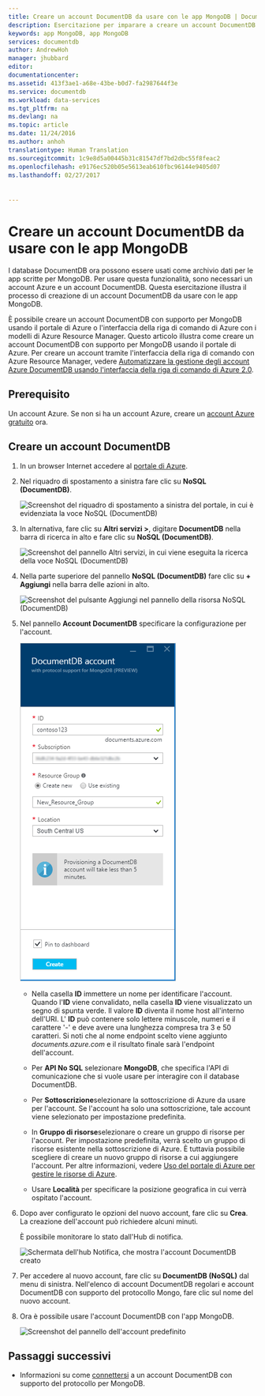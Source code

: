 ```yaml
---
title: Creare un account DocumentDB da usare con le app MongoDB | Documentazione Microsoft
description: Esercitazione per imparare a creare un account DocumentDB con supporto del protocollo per MongoDB, ora disponibile in anteprima.
keywords: app MongoDB, app MongoDB
services: documentdb
author: AndrewHoh
manager: jhubbard
editor: 
documentationcenter: 
ms.assetid: 413f3ae1-a68e-43be-b0d7-fa2987644f3e
ms.service: documentdb
ms.workload: data-services
ms.tgt_pltfrm: na
ms.devlang: na
ms.topic: article
ms.date: 11/24/2016
ms.author: anhoh
translationtype: Human Translation
ms.sourcegitcommit: 1c9e8d5a00445b31c81547df7bd2dbc55f8feac2
ms.openlocfilehash: e9176ec520b05e5613eab610fbc96144e9405d07
ms.lasthandoff: 02/27/2017


---
```


# <a name="create-a-documentdb-account-for-use-with-mongodb-apps"></a>Creare un account DocumentDB da usare con le app MongoDB
I database DocumentDB ora possono essere usati come archivio dati per le app scritte per MongoDB. Per usare questa funzionalità, sono necessari un account Azure e un account DocumentDB. Questa esercitazione illustra il processo di creazione di un account DocumentDB da usare con le app MongoDB. 

È possibile creare un account DocumentDB con supporto per MongoDB usando il portale di Azure o l'interfaccia della riga di comando di Azure con i modelli di Azure Resource Manager. Questo articolo illustra come creare un account DocumentDB con supporto per MongoDB usando il portale di Azure. Per creare un account tramite l'interfaccia della riga di comando con Azure Resource Manager, vedere [Automatizzare la gestione degli account Azure DocumentDB usando l'interfaccia della riga di comando di Azure 2.0](documentdb-automation-resource-manager-cli.md).

## <a name="prerequisite"></a>Prerequisito
Un account Azure. Se non si ha un account Azure, creare un [account Azure gratuito](https://azure.microsoft.com/free/) ora.
## <a name="create-a-documentdb-account"></a>Creare un account DocumentDB

1. In un browser Internet accedere al [portale di Azure](https://portal.azure.com).
2. Nel riquadro di spostamento a sinistra fare clic su **NoSQL (DocumentDB)**.

    ![Screenshot del riquadro di spostamento a sinistra del portale, in cui è evidenziata la voce NoSQL (DocumentDB)](./media/documentdb-create-mongodb-account/portalleftnav.png)

3. In alternativa, fare clic su **Altri servizi >**, digitare **DocumentDB** nella barra di ricerca in alto e fare clic su **NoSQL (DocumentDB)**.

    ![Screenshot del pannello Altri servizi, in cui viene eseguita la ricerca della voce NoSQL (DocumentDB)](./media/documentdb-create-mongodb-account/more-services-search.PNG)

4. Nella parte superiore del pannello **NoSQL (DocumentDB)** fare clic su **+ Aggiungi** nella barra delle azioni in alto.

    ![Screenshot del pulsante Aggiungi nel pannello della risorsa NoSQL (DocumentDB)](./media/documentdb-create-mongodb-account/add-documentdb-account.png)

5. Nel pannello **Account DocumentDB** specificare la configurazione per l'account.

   ![Screenshot del pannello Nuovo DocumentDB con supporto del protocollo per MongoDB](./media/documentdb-create-mongodb-account/create-documentdb-mongodb-account.PNG)

    - Nella casella **ID** immettere un nome per identificare l'account.  Quando l'**ID** viene convalidato, nella casella **ID** viene visualizzato un segno di spunta verde. Il valore **ID** diventa il nome host all'interno dell'URI. L' **ID** può contenere solo lettere minuscole, numeri e il carattere '-' e deve avere una lunghezza compresa tra 3 e 50 caratteri. Si noti che al nome endpoint scelto viene aggiunto *documents.azure.com* e il risultato finale sarà l'endpoint dell'account.

    - Per **API No SQL** selezionare **MongoDB**, che specifica l'API di comunicazione che si vuole usare per interagire con il database DocumentDB.

    - Per **Sottoscrizione**selezionare la sottoscrizione di Azure da usare per l'account. Se l'account ha solo una sottoscrizione, tale account viene selezionato per impostazione predefinita.

    - In **Gruppo di risorse**selezionare o creare un gruppo di risorse per l'account.  Per impostazione predefinita, verrà scelto un gruppo di risorse esistente nella sottoscrizione di Azure.  È tuttavia possibile scegliere di creare un nuovo gruppo di risorse a cui aggiungere l'account. Per altre informazioni, vedere [Uso del portale di Azure per gestire le risorse di Azure](../azure-portal/resource-group-portal.md).

    - Usare **Località** per specificare la posizione geografica in cui verrà ospitato l'account.

6. Dopo aver configurato le opzioni del nuovo account, fare clic su **Crea**.  La creazione dell'account può richiedere alcuni minuti.

   È possibile monitorare lo stato dall'Hub di notifica.  

   ![Schermata dell'hub Notifica, che mostra l'account DocumentDB creato](./media/documentdb-create-mongodb-account/create-documentdb-mongodb-deployment-status.png)  

7. Per accedere al nuovo account, fare clic su **DocumentDB (NoSQL)** dal menu di sinistra. Nell'elenco di account DocumentDB regolari e account DocumentDB con supporto del protocollo Mongo, fare clic sul nome del nuovo account.
8. Ora è possibile usare l'account DocumentDB con l'app MongoDB.

   ![Screenshot del pannello dell'account predefinito](./media/documentdb-create-mongodb-account/defaultaccountblade.png)

## <a name="next-steps"></a>Passaggi successivi
* Informazioni su come [connettersi](documentdb-connect-mongodb-account.md) a un account DocumentDB con supporto del protocollo per MongoDB.

